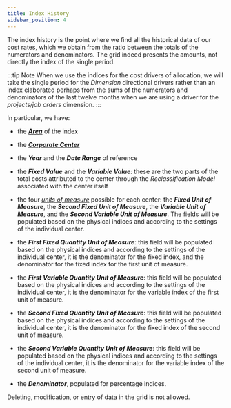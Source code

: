 ```yaml
---
title: Index History
sidebar_position: 4
---
```


The index history is the point where we find all the historical data of our cost rates, which we obtain from the ratio between the totals of the numerators and denominators. The grid indeed presents the amounts, not directly the index of the single period.

:::tip Note
When we use the indices for the cost drivers of allocation, we will take the single period for the *Dimension* directional drivers rather than an index elaborated perhaps from the sums of the numerators and denominators of the last twelve months when we are using a driver for the *projects/job orders* dimension.
:::

In particular, we have:

- the [***Area***](/docs/controlling/controlling-parametrization/controlling-specific-settings/area-types-areas) of the index

- the [***Corporate Center***](/docs/controlling/controlling-parametrization/controlling-specific-settings/cost-centers)

- the ***Year*** and the ***Date Range*** of reference

- the ***Fixed Value*** and the ***Variable Value***: these are the two parts of the total costs attributed to the center through the *Reclassification Model* associated with the center itself

- the four [*units of measure*](/docs/controlling/controlling-parametrization/controlling-specific-settings/measure-units) possible for each center: the ***Fixed Unit of Measure***, the ***Second Fixed Unit of Measure***, the ***Variable Unit of Measure***, and the ***Second Variable Unit of Measure***. The fields will be populated based on the physical indices and according to the settings of the individual center.

- the ***First Fixed Quantity Unit of Measure***: this field will be populated based on the physical indices and according to the settings of the individual center, it is the denominator for the fixed index, and the denominator for the fixed index for the first unit of measure.

- the ***First Variable Quantity Unit of Measure***: this field will be populated based on the physical indices and according to the settings of the individual center, it is the denominator for the variable index of the first unit of measure.

- the ***Second Fixed Quantity Unit of Measure***: this field will be populated based on the physical indices and according to the settings of the individual center, it is the denominator for the fixed index of the second unit of measure.

- the ***Second Variable Quantity Unit of Measure***: this field will be populated based on the physical indices and according to the settings of the individual center, it is the denominator for the variable index of the second unit of measure.

- the ***Denominator***, populated for percentage indices.

Deleting, modification, or entry of data in the grid is not allowed.